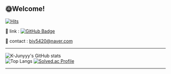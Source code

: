 ## 🌞Welcome!
[![Hits](https://hits.seeyoufarm.com/api/count/incr/badge.svg?url=https%3A%2F%2Fgithub.com%2FJunYBae&count_bg=%2306B828&title_bg=%23F79400&icon=instacart.svg&icon_color=%23E7E7E7&title=%EB%B0%A9%EB%AC%B8&edge_flat=false)](https://hits.seeyoufarm.com)

🍊 link : [![GitHub Badge](https://img.shields.io/badge/GitHub-181717?style=circle&logo=GitHub&logoColor=white)](https://github.com/JunYBae)

💌 contact : bjy5420@naver.com

----------------------------------------------------------------------------------------------------------------------
![K-Junyyy's GitHub stats](https://github-readme-stats.vercel.app/api?username=JunYBae&show_icons=true&theme=radical)  
![Top Langs](https://github-readme-stats.vercel.app/api/top-langs/?username=JunYBae&layout=compact&theme=dark)
[![Solved.ac Profile](http://mazassumnida.wtf/api/generate_badge?boj=bjy5420)](https://solved.ac/bjy5420)

----------------------------------------------------------------------------------------------------------------------

